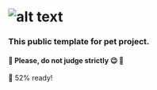 # ![alt text](https://i.ibb.co/z76wpfb/logo-default.png) 

### This public template for pet project. 
#### :wrench: Please, do not judge strictly :wink: :hammer:
:running: 52% ready! 

